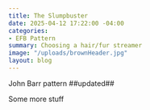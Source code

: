 ```yaml
---
title: The Slumpbuster
date: 2025-04-12 17:22:00 -04:00
categories:
- EFB Pattern
summary: Choosing a hair/fur streamer
image: "/uploads/brownHeader.jpg"
layout: blog
---
```


John Barr pattern
##updated##

Some more stuff